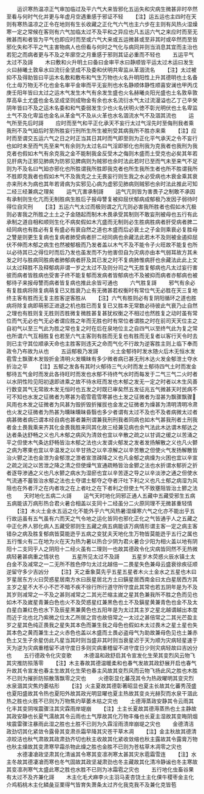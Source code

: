 <!-- { "loadSidebar": true } -->
　　运识寒热温凉正气审加临过及平六气大来皆邪化五运失和灾病生微甚非时卒然至看与何时气化并更与年虚月空遇重感于邪证不轻
　　【注】运五运也主四时在天则有寒热温凉之正令在地则有生长收藏之正化气六气也主六步在主则有风热火湿燥寒一定之常候在客则有六气加临太过不及平和之异应也凡五运六气之来应时而至无微甚而和者皆为平气也即应时而至或六气大来或五运微甚或至非其时或卒然而至皆邪化失和不平之气主害物病人也但看与何时之气化与病同并则当消息其宜而主治也若犯之而病者更与不及之年廓空之月重感于邪则其证必重而不轻也
　　五运平气太过不及謌
　　木曰敷和火升明土曰备曰金审平水曰静顺皆平运太过木运曰发生火曰赫曦土敦阜水曰流衍金坚成不及委和伏明共卑监从革涸流名
　　【注】太过被抑不及得助皆曰平运木名敷和敷布和气生万物也火名升明阳性上升其德明也土名备化土毋万物无不化也金名审平金审而平无妄刑也水名静顺体静性顺喜安澜也甲丙戊庚壬阳年皆曰太过之运木气发生木气有余发生盛也火名赫曦炎阳光盛也土名敦阜敦厚高阜土尤盛也金名坚成坚则成物金有余也水名流衍水气太过流漫溢也乙丁己辛癸阴年皆曰不及之运木名委和和气委弱发生少也火名伏明火徳不彰光明伏也土名卑监土气不及化卑监也金名从革金气不及从火革也水名涸流水气不及涸其流也
　　运气所至先后时謌
　　应时而至气和平正化承天不妄行太过气淫先时至侮刑我者乘我刑不及气廹后时至所胜妄行刑所生所生被刑受其病我所不胜亦来乘
　　【注】应时而至谓交五运六气之日之时正当其日其时而气即至则为正化平气承天之令不妄行也如时未至而气先至来气有余则为太过名曰气淫即邪化也刑我为克我者也我刑为我克者也假如木气有余克我之金不能制我金反受木之侮则木盛而土受克也必矣其年若见肝病为正邪见肺病为防邪见脾病则为贼邪也余时法此若时已至而气未至来气不足则为不及名曰气廹亦邪化也所胜谓我所胜即我克者也所生我所生者也所不胜谓我所不胜即克我者也假如木气不及我克之土无畏妄行则生我之水必受病也木衰金乘其衰亦来刑木为病也其年若肾病为实邪见心病为虚邪见肺病则贼邪也余时法此推此可知二经三经兼病之理矣
　　运气亢害承制謌
　　运气亢则皆为害畏子之制敢不承因有承制则生化亢而无制胜病生胜后子报母讐复被抑屈伏郁病成郁极乃发因子弱待时得位自灾刑
　　【注】五运六气太过而极则谓之亢亢则必害我所胜者也假如木亢极则必害我之所胜之土土之子金随起而制木木畏承受其制则不敢妄刑被母也五行有此承制之道自相和顺则生化不病矣假如木亢盛而无制则必生胜病胜病者肝受病者脾二经同病也有胜必有复有盛必有衰自然之道也木盛而后必衰土之子金则乘衰必复胜母之讐是则更生复病也复病者肺受病者肝二经同病也余藏法此若木不及则被金遏抑屈伏不伸而木郁之病生也然被郁极而乃发者盖以木气不及不能令子火旺故不能复也所以必待其已之得位时而后乃发也虽发而不为他害但自为灾病亦由本气弱耳故方其未发之时与胜病同胜病者肺郁病者肝及其已发之时不复病肺惟病肝也余藏法此此上文以太过释胜不及释郁病非谓一岁之太过不及则分司之气无胜复郁病也凡太过妄行害彼而病者皆胜病也受害子终不能复郁而发病者皆郁病也不及被抑而病者亦郁病也被郁待子来报母讐而病者皆复病也推此余皆可通也
　　六气胜复謌
　　邪气有余必有复胜病将除复病萌复已又胜衰乃止有无微甚若权衡时有常位气无必胜在天三复地终主客有胜而无复主胜客逆客胜从
　　【注】六气有胜则必有复阴阳循环之道也胜病将除复病即萌邪正进退之机也胜已而复复已又胜本无常数必待彼此气衰乃止自然之理也有胜则复无胜则否胜微复微胜甚复甚犹权衡之不相过也然胜复之动时虽有常位而气无必也气无必者谓应胜之年而无胜也时有常位者谓胜之时在前司天天位主之自初气以至三气此为胜之常也复之时在后在泉地位主之自四气以至终气此为复之常也所谓六气互相胜复也若至六气主客则有胜而无复也有胜而无复者以客行天令时去则已主守其位顺承天命也主胜客则违天之命而气化不行故为逆客胜主则上临下奉而政令乃布故为从也
　　五运郁极乃发謌
　　火土金郁待时发水随火后木无恒水发雹雪土飘骤木发毁折金清明火发曛昧有多少微者病已甚无刑木达火发金郁泄土夺水折治之平
　　【注】五郁之发各有其时火郁待三气火时而发土郁待四气土时而发金郁待五气金时而发此各待旺时而发也水郁不待终气水时而每发于二气三气二火时者以水阴性险见阳初退即进乘之故不待水旺而发也木郁之发无一定之时者以木生风善行数变其气无常故木发无恒时也五发之时既已审矣然五发征兆五气微甚天时民病不可不知也水发之征微者为寒甚为雹雪雹雪寒甚也土发之征微者为湿甚为飘骤飘骤风雨也木发之征微者为风甚为毁折毁折摧拔也金发之征微者为燥甚为清明清明冷肃也火发之征微者为热甚为曛昧曛昧昏翳也多少者谓有太过不及也不及者病微太过者病甚微者病已谓本经自病也甚者兼刑谓兼我刑刑我者同病也如木气甚我刑者土刑我者金土畏我乘来齐其化金畏我胜来同其化故三经兼见病也余气法此木达谓木郁达之达者条达舒畅之义也凡木郁之病风为清敛也宜以辛散之疏之以甘调之缓之以苦涌之平之但使木气条达舒畅皆治木郁之法也火发谓火郁发之发者发扬解散之义也凡火鬰之病为寒束也宜以辛温发之以辛甘扬之以辛凉解之以辛苦散之但使火气发扬解散皆治火鬰之法也金泄为金郁泄之泄者宣泄疎降之义也凡金郁之病燥为火困也宜以辛宣之疏之润之以苦泄之降之清之但使燥气宣通疏畅皆治金鬰之法也水折谓水郁折之折者逐导渗通之义也凡水鬰之病水为湿瘀也宜以辛苦逐之导之以辛淡渗之通之但使水气流通不蓄皆治水郁之法也土夺谓土郁夺之夺者汗吐下利之义也凡土郁之病湿为风阻也在外者汗之在内者攻之在上者吐之在下者利之但使土气不致壅阻皆治土鬰之法也
　　天时地化五病二火謌
　　运气天时地化同邪正通人五藏中五藏受邪生五病五病能该万病形热合君火暑合相盖以支同十二经虽分二火原同理不无微甚重轻情
　　【注】木火土金水五运之化不能外乎六气风热暑湿燥寒六气之化亦不能出乎五行故运虽有五气虽有六而天之气令地之运化皆同也邪化正化之气皆通乎人之五藏之中正化养人邪化病人五藏受邪则生五藏之病五病能该万病情形谓主客一定之病主客错杂之病及胜复郁病皆莫能迯乎五病之变犹夫天地化生万物皆莫能迯乎五行之属也五行惟火有二在地为火在天为热为暑以热合少阴为君火暑合少阳为相火盖以地有阴阳十二支同乎人之阴阳十二经火虽有二理则一也故其德政令化灾病皆同然不无热微病轻暑甚病重之情状也
　　五星所见太过不及謌
　　五星岁木荧惑火辰水镇土太白金不及减常之一二无所不胜色停匀太过北越倍一二畏星失色兼母云盛衰徐疾征顺逆留守多少吉凶分
　　【注】天之垂象莫先乎五星五星者木火土金水之五星也木曰岁星居东方火曰荧惑星居南方水曰辰星居北方土曰鎭星居西南金曰太白星居西方其主岁之星不大不小不芒不暗不疾不徐行所行道守所守度此其常也若五阴年是为不及其岁则减常之一不及之甚则减常之二其光芒缩主嵗之星其色兼我所不胜之色而见也如木不及嵗星青兼白色也火不及荧惑星红兼黑色也土不及鎭星黄兼青色也金不及太白星白兼红色也水下及辰星黑兼黄色也五阳年是为太过其主岁之星北越谓越出本度而近于北也北乃紫微之位太乙所居之宫也故倍常之一太过之甚倍常之二其光芒盈主岁之星其色纯正畏我之星失其本色而兼生我之母色也假如木太过畏木之星土星也失其本色之黄而兼生土之火赤色也盖以木盛而土畏必盗母气为助故兼母色见也土兼赤色土又生子余星仿此凡星当其时则当盛非其时则当衰星迟于天为顺为灾病轻星速于天为逆为灾病重稽留不进守度日多则灾病重稽留不进守度日少则灾病轻故曰吉凶分也
　　五行德政令化灾变歌
　　木德温和政舒启其令宣发化生荣其变烈风云物飞其灾推防殒落零
　　【注】木主春故其德温暖柔和也春气发故其政舒展开启也春气升故其令宣发也春主生故其化生荣也春主风故其变烈风而云物飞扬此风之胜也木胜不已则为摧折防殒散落飘零之灾也
　　火德彰显化蕃茂其令为热政曜明其变灾烈水泉涸其灾焦灼萎枯形
　　【注】火主夏故其德彰著昭显也夏主长故其化蕃秀茂盛也夏阳盛故其令热也夏阳外故其政光明显曜也夏主热故其变炎光赫烮而水泉干涸此热之胜也火胜不已则为万物焦灼草萎木枯之灾也
　　土德溽蒸政安静其令云雨其化丰其变阴埃震骤注其灾霖雨岸堤崩
　　【注】土主长夏故其德溽蒸热也土主静故其政安静也长夏气濡故其令云雨也土气厚故其化万物丰偹也长夏主湿故其变晦阴烟埃震雷骤注暴雨此湿之胜也土胜不已则为久霖淫雨溃岸崩堤之灾也
　　金德清洁政劲切其化紧敛令露骨其变肃杀霜早降其灾苍干草木凋
　　【注】金主秋故其德清凉皎洁也秋气肃故其政肃劲齐切也秋主收故其化紧收敛缩也秋主露故其令露膏万物也秋主燥故其变肃寒早霜杀物此燥之胜也金胜不已则为苍枯草木凋零之灾也
　　水德凄凔政坚肃其化清谧其令寒其变凛冽寒太甚其灾氷雹霜雪连
　　【注】水主冬故其德凄凔而寒也冬气固故其政坚凝肃劲也冬主藏故其化清冷静谧也冬主寒故其变凛冽寒气太盛此寒之胜也水胜不已则为冰霜雹之灾也
　　五行地化虫畜谷果有太过不及齐兼化謌
　　木主化毛犬麻李火主羽马麦杏饶土主化倮牛稷枣金主化介鸡稻桃木主化鳞彘豆栗得气皆育失萧条太过齐化我克我不及兼化克皆苞
